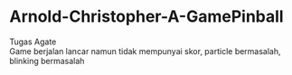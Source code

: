# Arnold-Christopher-A-GamePinball
Tugas Agate\
Game berjalan lancar namun tidak mempunyai skor, particle bermasalah, blinking bermasalah
